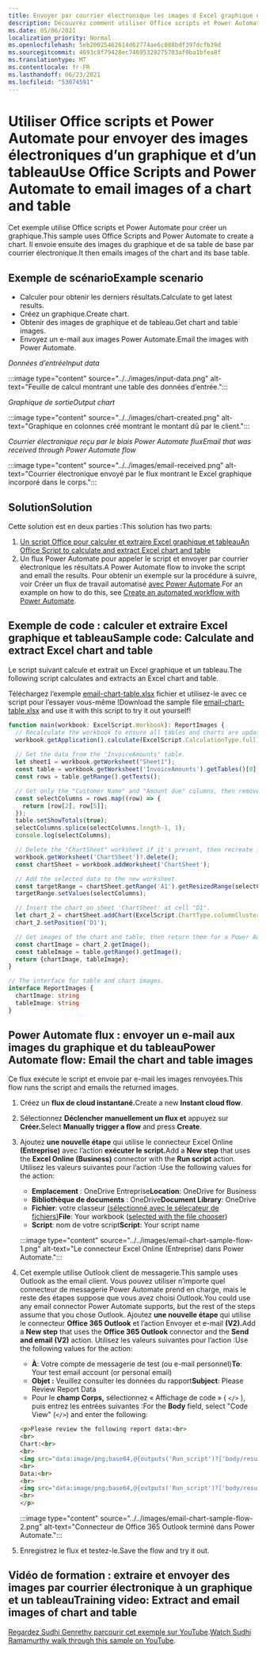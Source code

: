 ```yaml
---
title: Envoyer par courrier électronique les images d Excel graphique et d’un tableau
description: Découvrez comment utiliser Office scripts et Power Automate pour extraire et envoyer par e-mail les images d’un Excel graphique et d’un tableau.
ms.date: 05/06/2021
localization_priority: Normal
ms.openlocfilehash: 5eb20025462614d62774ae6c088bdf397dcfb39d
ms.sourcegitcommit: 4693c8f79428ec74695328275703af0ba1bfea8f
ms.translationtype: MT
ms.contentlocale: fr-FR
ms.lasthandoff: 06/23/2021
ms.locfileid: "53074591"
---
```

# <a name="use-office-scripts-and-power-automate-to-email-images-of-a-chart-and-table"></a><span data-ttu-id="16e62-103">Utiliser Office scripts et Power Automate pour envoyer des images électroniques d’un graphique et d’un tableau</span><span class="sxs-lookup"><span data-stu-id="16e62-103">Use Office Scripts and Power Automate to email images of a chart and table</span></span>

<span data-ttu-id="16e62-104">Cet exemple utilise Office scripts et Power Automate pour créer un graphique.</span><span class="sxs-lookup"><span data-stu-id="16e62-104">This sample uses Office Scripts and Power Automate to create a chart.</span></span> <span data-ttu-id="16e62-105">Il envoie ensuite des images du graphique et de sa table de base par courrier électronique.</span><span class="sxs-lookup"><span data-stu-id="16e62-105">It then emails images of the chart and its base table.</span></span>

## <a name="example-scenario"></a><span data-ttu-id="16e62-106">Exemple de scénario</span><span class="sxs-lookup"><span data-stu-id="16e62-106">Example scenario</span></span>

* <span data-ttu-id="16e62-107">Calculer pour obtenir les derniers résultats.</span><span class="sxs-lookup"><span data-stu-id="16e62-107">Calculate to get latest results.</span></span>
* <span data-ttu-id="16e62-108">Créez un graphique.</span><span class="sxs-lookup"><span data-stu-id="16e62-108">Create chart.</span></span>
* <span data-ttu-id="16e62-109">Obtenir des images de graphique et de tableau.</span><span class="sxs-lookup"><span data-stu-id="16e62-109">Get chart and table images.</span></span>
* <span data-ttu-id="16e62-110">Envoyez un e-mail aux images Power Automate.</span><span class="sxs-lookup"><span data-stu-id="16e62-110">Email the images with Power Automate.</span></span>

<span data-ttu-id="16e62-111">_Données d’entrée_</span><span class="sxs-lookup"><span data-stu-id="16e62-111">_Input data_</span></span>

:::image type="content" source="../../images/input-data.png" alt-text="Feuille de calcul montrant une table des données d’entrée.":::

<span data-ttu-id="16e62-113">_Graphique de sortie_</span><span class="sxs-lookup"><span data-stu-id="16e62-113">_Output chart_</span></span>

:::image type="content" source="../../images/chart-created.png" alt-text="Graphique en colonnes créé montrant le montant dû par le client.":::

<span data-ttu-id="16e62-115">_Courrier électronique reçu par le biais Power Automate flux_</span><span class="sxs-lookup"><span data-stu-id="16e62-115">_Email that was received through Power Automate flow_</span></span>

:::image type="content" source="../../images/email-received.png" alt-text="Courrier électronique envoyé par le flux montrant le Excel graphique incorporé dans le corps.":::

## <a name="solution"></a><span data-ttu-id="16e62-117">Solution</span><span class="sxs-lookup"><span data-stu-id="16e62-117">Solution</span></span>

<span data-ttu-id="16e62-118">Cette solution est en deux parties :</span><span class="sxs-lookup"><span data-stu-id="16e62-118">This solution has two parts:</span></span>

1. [<span data-ttu-id="16e62-119">Un script Office pour calculer et extraire Excel graphique et tableau</span><span class="sxs-lookup"><span data-stu-id="16e62-119">An Office Script to calculate and extract Excel chart and table</span></span>](#sample-code-calculate-and-extract-excel-chart-and-table)
1. <span data-ttu-id="16e62-120">Un flux Power Automate pour appeler le script et envoyer par courrier électronique les résultats.</span><span class="sxs-lookup"><span data-stu-id="16e62-120">A Power Automate flow to invoke the script and email the results.</span></span> <span data-ttu-id="16e62-121">Pour obtenir un exemple sur la procédure à suivre, voir Créer un flux de travail automatisé [avec Power Automate](../../tutorials/excel-power-automate-returns.md#create-an-automated-workflow-with-power-automate).</span><span class="sxs-lookup"><span data-stu-id="16e62-121">For an example on how to do this, see [Create an automated workflow with Power Automate](../../tutorials/excel-power-automate-returns.md#create-an-automated-workflow-with-power-automate).</span></span>

## <a name="sample-code-calculate-and-extract-excel-chart-and-table"></a><span data-ttu-id="16e62-122">Exemple de code : calculer et extraire Excel graphique et tableau</span><span class="sxs-lookup"><span data-stu-id="16e62-122">Sample code: Calculate and extract Excel chart and table</span></span>

<span data-ttu-id="16e62-123">Le script suivant calcule et extrait un Excel graphique et un tableau.</span><span class="sxs-lookup"><span data-stu-id="16e62-123">The following script calculates and extracts an Excel chart and table.</span></span>

<span data-ttu-id="16e62-124">Téléchargez l’exemple <a href="email-chart-table.xlsx">email-chart-table.xlsx</a> fichier et utilisez-le avec ce script pour l’essayer vous-même !</span><span class="sxs-lookup"><span data-stu-id="16e62-124">Download the sample file <a href="email-chart-table.xlsx">email-chart-table.xlsx</a> and use it with this script to try it out yourself!</span></span>

```TypeScript
function main(workbook: ExcelScript.Workbook): ReportImages {
  // Recalculate the workbook to ensure all tables and charts are updated.
  workbook.getApplication().calculate(ExcelScript.CalculationType.full);
  
  // Get the data from the "InvoiceAmounts" table.
  let sheet1 = workbook.getWorksheet("Sheet1");
  const table = workbook.getWorksheet('InvoiceAmounts').getTables()[0];
  const rows = table.getRange().getTexts();

  // Get only the "Customer Name" and "Amount due" columns, then remove the "Total" row.
  const selectColumns = rows.map((row) => {
    return [row[2], row[5]];
  });
  table.setShowTotals(true);
  selectColumns.splice(selectColumns.length-1, 1);
  console.log(selectColumns);

  // Delete the "ChartSheet" worksheet if it's present, then recreate it.
  workbook.getWorksheet('ChartSheet')?.delete();
  const chartSheet = workbook.addWorksheet('ChartSheet');

  // Add the selected data to the new worksheet.
  const targetRange = chartSheet.getRange('A1').getResizedRange(selectColumns.length-1, selectColumns[0].length-1);
  targetRange.setValues(selectColumns);

  // Insert the chart on sheet 'ChartSheet' at cell "D1".
  let chart_2 = chartSheet.addChart(ExcelScript.ChartType.columnClustered, targetRange);
  chart_2.setPosition('D1');

  // Get images of the chart and table, then return them for a Power Automate flow.
  const chartImage = chart_2.getImage();
  const tableImage = table.getRange().getImage();
  return {chartImage, tableImage};
}

// The interface for table and chart images.
interface ReportImages {
  chartImage: string
  tableImage: string
}
```

## <a name="power-automate-flow-email-the-chart-and-table-images"></a><span data-ttu-id="16e62-125">Power Automate flux : envoyer un e-mail aux images du graphique et du tableau</span><span class="sxs-lookup"><span data-stu-id="16e62-125">Power Automate flow: Email the chart and table images</span></span>

<span data-ttu-id="16e62-126">Ce flux exécute le script et envoie par e-mail les images renvoyées.</span><span class="sxs-lookup"><span data-stu-id="16e62-126">This flow runs the script and emails the returned images.</span></span>

1. <span data-ttu-id="16e62-127">Créez un **flux de cloud instantané.**</span><span class="sxs-lookup"><span data-stu-id="16e62-127">Create a new **Instant cloud flow**.</span></span>
1. <span data-ttu-id="16e62-128">Sélectionnez **Déclencher manuellement un flux et** appuyez sur **Créer.**</span><span class="sxs-lookup"><span data-stu-id="16e62-128">Select **Manually trigger a flow** and press **Create**.</span></span>
1. <span data-ttu-id="16e62-129">Ajoutez **une nouvelle étape** qui utilise le connecteur Excel Online **(Entreprise)** avec l’action **exécuter le script.**</span><span class="sxs-lookup"><span data-stu-id="16e62-129">Add a **New step** that uses the **Excel Online (Business)** connector with the **Run script** action.</span></span> <span data-ttu-id="16e62-130">Utilisez les valeurs suivantes pour l’action :</span><span class="sxs-lookup"><span data-stu-id="16e62-130">Use the following values for the action:</span></span>
    * <span data-ttu-id="16e62-131">**Emplacement** : OneDrive Entreprise</span><span class="sxs-lookup"><span data-stu-id="16e62-131">**Location**: OneDrive for Business</span></span>
    * <span data-ttu-id="16e62-132">**Bibliothèque de documents** : OneDrive</span><span class="sxs-lookup"><span data-stu-id="16e62-132">**Document Library**: OneDrive</span></span>
    * <span data-ttu-id="16e62-133">**Fichier**: votre classeur [(sélectionné avec le sélecateur de fichiers)](../../testing/power-automate-troubleshooting.md#select-workbooks-with-the-file-browser-control)</span><span class="sxs-lookup"><span data-stu-id="16e62-133">**File**: Your workbook ([selected with the file chooser](../../testing/power-automate-troubleshooting.md#select-workbooks-with-the-file-browser-control))</span></span>
    * <span data-ttu-id="16e62-134">**Script**: nom de votre script</span><span class="sxs-lookup"><span data-stu-id="16e62-134">**Script**: Your script name</span></span>

    :::image type="content" source="../../images/email-chart-sample-flow-1.png" alt-text="Le connecteur Excel Online (Entreprise) dans Power Automate.":::
1. <span data-ttu-id="16e62-136">Cet exemple utilise Outlook client de messagerie.</span><span class="sxs-lookup"><span data-stu-id="16e62-136">This sample uses Outlook as the email client.</span></span> <span data-ttu-id="16e62-137">Vous pouvez utiliser n’importe quel connecteur de messagerie Power Automate prend en charge, mais le reste des étapes suppose que vous avez choisi Outlook.</span><span class="sxs-lookup"><span data-stu-id="16e62-137">You could use any email connector Power Automate supports, but the rest of the steps assume that you chose Outlook.</span></span> <span data-ttu-id="16e62-138">Ajoutez **une nouvelle étape** qui utilise le connecteur **Office 365 Outlook** et l’action Envoyer et e-mail **(V2).**</span><span class="sxs-lookup"><span data-stu-id="16e62-138">Add a **New step** that uses the **Office 365 Outlook** connector and the **Send and email (V2)** action.</span></span> <span data-ttu-id="16e62-139">Utilisez les valeurs suivantes pour l’action :</span><span class="sxs-lookup"><span data-stu-id="16e62-139">Use the following values for the action:</span></span>
    * <span data-ttu-id="16e62-140">**À**: Votre compte de messagerie de test (ou e-mail personnel)</span><span class="sxs-lookup"><span data-stu-id="16e62-140">**To**: Your test email account (or personal email)</span></span>
    * <span data-ttu-id="16e62-141">**Objet :** Veuillez consulter les données du rapport</span><span class="sxs-lookup"><span data-stu-id="16e62-141">**Subject**: Please Review Report Data</span></span>
    * <span data-ttu-id="16e62-142">Pour le **champ Corps,** sélectionnez « Affichage de code » ( `</>` ), puis entrez les entrées suivantes :</span><span class="sxs-lookup"><span data-stu-id="16e62-142">For the **Body** field, select "Code View" (`</>`) and enter the following:</span></span>

    ```HTML
    <p>Please review the following report data:<br>
    <br>
    Chart:<br>
    <br>
    <img src="data:image/png;base64,@{outputs('Run_script')?['body/result/chartImage']}"/>
    <br>
    Data:<br>
    <br>
    <img src="data:image/png;base64,@{outputs('Run_script')?['body/result/tableImage']}"/>
    <br>
    </p>
    ```

    :::image type="content" source="../../images/email-chart-sample-flow-2.png" alt-text="Connecteur de Office 365 Outlook terminé dans Power Automate.":::
1. <span data-ttu-id="16e62-144">Enregistrez le flux et testez-le.</span><span class="sxs-lookup"><span data-stu-id="16e62-144">Save the flow and try it out.</span></span>

## <a name="training-video-extract-and-email-images-of-chart-and-table"></a><span data-ttu-id="16e62-145">Vidéo de formation : extraire et envoyer des images par courrier électronique à un graphique et un tableau</span><span class="sxs-lookup"><span data-stu-id="16e62-145">Training video: Extract and email images of chart and table</span></span>

<span data-ttu-id="16e62-146">[Regardez Sudhi Genrethy parcourir cet exemple sur YouTube](https://youtu.be/152GJyqc-Kw).</span><span class="sxs-lookup"><span data-stu-id="16e62-146">[Watch Sudhi Ramamurthy walk through this sample on YouTube](https://youtu.be/152GJyqc-Kw).</span></span>
